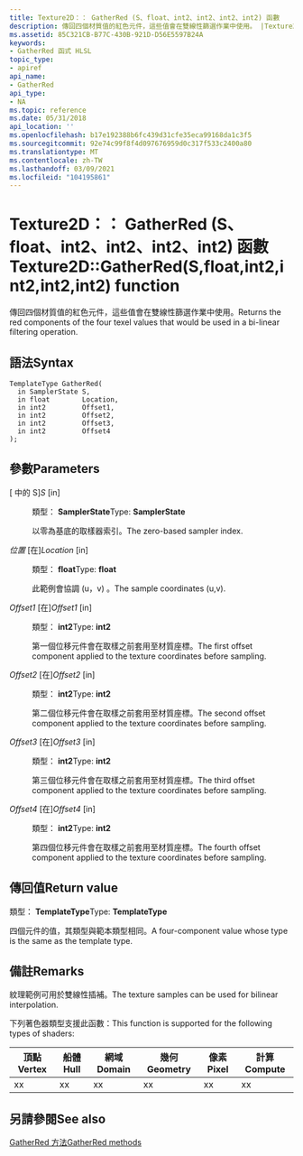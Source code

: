 ```yaml
---
title: Texture2D：： GatherRed (S、float、int2、int2、int2、int2) 函數
description: 傳回四個材質值的紅色元件，這些值會在雙線性篩選作業中使用。 |Texture2D：： GatherRed (S、float、int2、int2、int2、int2) 函數
ms.assetid: 85C321CB-B77C-430B-921D-D56E5597B24A
keywords:
- GatherRed 函式 HLSL
topic_type:
- apiref
api_name:
- GatherRed
api_type:
- NA
ms.topic: reference
ms.date: 05/31/2018
api_location: ''
ms.openlocfilehash: b17e192388b6fc439d31cfe35eca99168da1c3f5
ms.sourcegitcommit: 92e74c99f8f4d097676959d0c317f533c2400a80
ms.translationtype: MT
ms.contentlocale: zh-TW
ms.lasthandoff: 03/09/2021
ms.locfileid: "104195861"
---
```

# <a name="texture2dgatherredsfloatint2int2int2int2-function"></a><span data-ttu-id="22656-105">Texture2D：： GatherRed (S、float、int2、int2、int2、int2) 函數</span><span class="sxs-lookup"><span data-stu-id="22656-105">Texture2D::GatherRed(S,float,int2,int2,int2,int2) function</span></span>

<span data-ttu-id="22656-106">傳回四個材質值的紅色元件，這些值會在雙線性篩選作業中使用。</span><span class="sxs-lookup"><span data-stu-id="22656-106">Returns the red components of the four texel values that would be used in a bi-linear filtering operation.</span></span>

## <a name="syntax"></a><span data-ttu-id="22656-107">語法</span><span class="sxs-lookup"><span data-stu-id="22656-107">Syntax</span></span>


``` syntax
TemplateType GatherRed(
  in SamplerState S,
  in float        Location,
  in int2         Offset1,
  in int2         Offset2,
  in int2         Offset3,
  in int2         Offset4
);
```



## <a name="parameters"></a><span data-ttu-id="22656-108">參數</span><span class="sxs-lookup"><span data-stu-id="22656-108">Parameters</span></span>

<dl> <dt>

<span data-ttu-id="22656-109"> \[ 中的 S\]</span><span class="sxs-lookup"><span data-stu-id="22656-109">*S* \[in\]</span></span>
</dt> <dd>

<span data-ttu-id="22656-110">類型： **SamplerState**</span><span class="sxs-lookup"><span data-stu-id="22656-110">Type: **SamplerState**</span></span>

<span data-ttu-id="22656-111">以零為基底的取樣器索引。</span><span class="sxs-lookup"><span data-stu-id="22656-111">The zero-based sampler index.</span></span>

</dd> <dt>

<span data-ttu-id="22656-112">*位置* \[在\]</span><span class="sxs-lookup"><span data-stu-id="22656-112">*Location* \[in\]</span></span>
</dt> <dd>

<span data-ttu-id="22656-113">類型： **float**</span><span class="sxs-lookup"><span data-stu-id="22656-113">Type: **float**</span></span>

<span data-ttu-id="22656-114">此範例會協調 (u，v) 。</span><span class="sxs-lookup"><span data-stu-id="22656-114">The sample coordinates (u,v).</span></span>

</dd> <dt>

<span data-ttu-id="22656-115">*Offset1* \[在\]</span><span class="sxs-lookup"><span data-stu-id="22656-115">*Offset1* \[in\]</span></span>
</dt> <dd>

<span data-ttu-id="22656-116">類型： **int2**</span><span class="sxs-lookup"><span data-stu-id="22656-116">Type: **int2**</span></span>

<span data-ttu-id="22656-117">第一個位移元件會在取樣之前套用至材質座標。</span><span class="sxs-lookup"><span data-stu-id="22656-117">The first offset component applied to the texture coordinates before sampling.</span></span>

</dd> <dt>

<span data-ttu-id="22656-118">*Offset2* \[在\]</span><span class="sxs-lookup"><span data-stu-id="22656-118">*Offset2* \[in\]</span></span>
</dt> <dd>

<span data-ttu-id="22656-119">類型： **int2**</span><span class="sxs-lookup"><span data-stu-id="22656-119">Type: **int2**</span></span>

<span data-ttu-id="22656-120">第二個位移元件會在取樣之前套用至材質座標。</span><span class="sxs-lookup"><span data-stu-id="22656-120">The second offset component applied to the texture coordinates before sampling.</span></span>

</dd> <dt>

<span data-ttu-id="22656-121">*Offset3* \[在\]</span><span class="sxs-lookup"><span data-stu-id="22656-121">*Offset3* \[in\]</span></span>
</dt> <dd>

<span data-ttu-id="22656-122">類型： **int2**</span><span class="sxs-lookup"><span data-stu-id="22656-122">Type: **int2**</span></span>

<span data-ttu-id="22656-123">第三個位移元件會在取樣之前套用至材質座標。</span><span class="sxs-lookup"><span data-stu-id="22656-123">The third offset component applied to the texture coordinates before sampling.</span></span>

</dd> <dt>

<span data-ttu-id="22656-124">*Offset4* \[在\]</span><span class="sxs-lookup"><span data-stu-id="22656-124">*Offset4* \[in\]</span></span>
</dt> <dd>

<span data-ttu-id="22656-125">類型： **int2**</span><span class="sxs-lookup"><span data-stu-id="22656-125">Type: **int2**</span></span>

<span data-ttu-id="22656-126">第四個位移元件會在取樣之前套用至材質座標。</span><span class="sxs-lookup"><span data-stu-id="22656-126">The fourth offset component applied to the texture coordinates before sampling.</span></span>

</dd> </dl>

## <a name="return-value"></a><span data-ttu-id="22656-127">傳回值</span><span class="sxs-lookup"><span data-stu-id="22656-127">Return value</span></span>

<span data-ttu-id="22656-128">類型： **TemplateType**</span><span class="sxs-lookup"><span data-stu-id="22656-128">Type: **TemplateType**</span></span>

<span data-ttu-id="22656-129">四個元件的值，其類型與範本類型相同。</span><span class="sxs-lookup"><span data-stu-id="22656-129">A four-component value whose type is the same as the template type.</span></span>

## <a name="remarks"></a><span data-ttu-id="22656-130">備註</span><span class="sxs-lookup"><span data-stu-id="22656-130">Remarks</span></span>

<span data-ttu-id="22656-131">紋理範例可用於雙線性插補。</span><span class="sxs-lookup"><span data-stu-id="22656-131">The texture samples can be used for bilinear interpolation.</span></span>

<span data-ttu-id="22656-132">下列著色器類型支援此函數：</span><span class="sxs-lookup"><span data-stu-id="22656-132">This function is supported for the following types of shaders:</span></span>



| <span data-ttu-id="22656-133">頂點</span><span class="sxs-lookup"><span data-stu-id="22656-133">Vertex</span></span> | <span data-ttu-id="22656-134">船體</span><span class="sxs-lookup"><span data-stu-id="22656-134">Hull</span></span> | <span data-ttu-id="22656-135">網域</span><span class="sxs-lookup"><span data-stu-id="22656-135">Domain</span></span> | <span data-ttu-id="22656-136">幾何</span><span class="sxs-lookup"><span data-stu-id="22656-136">Geometry</span></span> | <span data-ttu-id="22656-137">像素</span><span class="sxs-lookup"><span data-stu-id="22656-137">Pixel</span></span> | <span data-ttu-id="22656-138">計算</span><span class="sxs-lookup"><span data-stu-id="22656-138">Compute</span></span> |
|--------|------|--------|----------|-------|---------|
| <span data-ttu-id="22656-139">x</span><span class="sxs-lookup"><span data-stu-id="22656-139">x</span></span>      | <span data-ttu-id="22656-140">x</span><span class="sxs-lookup"><span data-stu-id="22656-140">x</span></span>    | <span data-ttu-id="22656-141">x</span><span class="sxs-lookup"><span data-stu-id="22656-141">x</span></span>      | <span data-ttu-id="22656-142">x</span><span class="sxs-lookup"><span data-stu-id="22656-142">x</span></span>        | <span data-ttu-id="22656-143">x</span><span class="sxs-lookup"><span data-stu-id="22656-143">x</span></span>     | <span data-ttu-id="22656-144">x</span><span class="sxs-lookup"><span data-stu-id="22656-144">x</span></span>       |



 

## <a name="see-also"></a><span data-ttu-id="22656-145">另請參閱</span><span class="sxs-lookup"><span data-stu-id="22656-145">See also</span></span>

<dl> <dt>

[<span data-ttu-id="22656-146">GatherRed 方法</span><span class="sxs-lookup"><span data-stu-id="22656-146">GatherRed methods</span></span>](texture2d-gatherred.md)
</dt> </dl>

 

 




